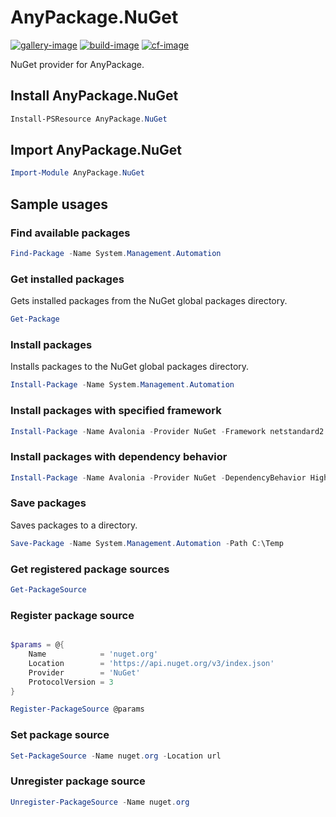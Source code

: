 # AnyPackage.NuGet

[![gallery-image]][gallery-site]
[![build-image]][build-site]
[![cf-image]][cf-site]

[gallery-image]: https://img.shields.io/powershellgallery/dt/AnyPackage.NuGet
[build-image]: https://img.shields.io/github/actions/workflow/status/anypackage/nuget/ci.yml
[cf-image]: https://img.shields.io/codefactor/grade/github/anypackage/nuget
[gallery-site]: https://www.powershellgallery.com/packages/AnyPackage.NuGet
[build-site]: https://github.com/anypackage/nuget/actions/workflows/ci.yml
[cf-site]: https://www.codefactor.io/repository/github/anypackage/nuget

NuGet provider for AnyPackage.

## Install AnyPackage.NuGet

```powershell
Install-PSResource AnyPackage.NuGet
```

## Import AnyPackage.NuGet

```powershell
Import-Module AnyPackage.NuGet
```

## Sample usages

### Find available packages

```powershell
Find-Package -Name System.Management.Automation
```

### Get installed packages

Gets installed packages from the NuGet global packages directory.

```powershell
Get-Package
```

### Install packages

Installs packages to the NuGet global packages directory.

```powershell
Install-Package -Name System.Management.Automation
```

### Install packages with specified framework

```powershell
Install-Package -Name Avalonia -Provider NuGet -Framework netstandard2.0
```

### Install packages with dependency behavior

```powershell
Install-Package -Name Avalonia -Provider NuGet -DependencyBehavior Highest
```

### Save packages

Saves packages to a directory.

```powershell
Save-Package -Name System.Management.Automation -Path C:\Temp
```

### Get registered package sources

```powershell
Get-PackageSource
```

### Register package source

```powershell

$params = @{
    Name            = 'nuget.org'
    Location        = 'https://api.nuget.org/v3/index.json'
    Provider        = 'NuGet'
    ProtocolVersion = 3
}

Register-PackageSource @params
```

### Set package source

```powershell
Set-PackageSource -Name nuget.org -Location url
```

### Unregister package source

```powershell
Unregister-PackageSource -Name nuget.org
```
